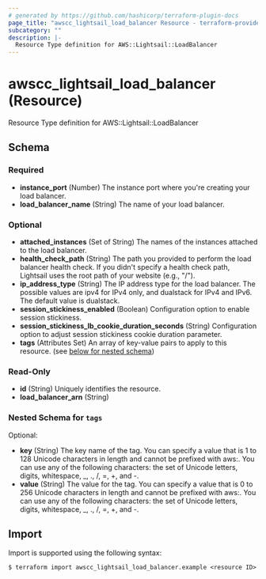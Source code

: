 ```yaml
---
# generated by https://github.com/hashicorp/terraform-plugin-docs
page_title: "awscc_lightsail_load_balancer Resource - terraform-provider-awscc"
subcategory: ""
description: |-
  Resource Type definition for AWS::Lightsail::LoadBalancer
---
```


# awscc_lightsail_load_balancer (Resource)

Resource Type definition for AWS::Lightsail::LoadBalancer



<!-- schema generated by tfplugindocs -->
## Schema

### Required

- **instance_port** (Number) The instance port where you're creating your load balancer.
- **load_balancer_name** (String) The name of your load balancer.

### Optional

- **attached_instances** (Set of String) The names of the instances attached to the load balancer.
- **health_check_path** (String) The path you provided to perform the load balancer health check. If you didn't specify a health check path, Lightsail uses the root path of your website (e.g., "/").
- **ip_address_type** (String) The IP address type for the load balancer. The possible values are ipv4 for IPv4 only, and dualstack for IPv4 and IPv6. The default value is dualstack.
- **session_stickiness_enabled** (Boolean) Configuration option to enable session stickiness.
- **session_stickiness_lb_cookie_duration_seconds** (String) Configuration option to adjust session stickiness cookie duration parameter.
- **tags** (Attributes Set) An array of key-value pairs to apply to this resource. (see [below for nested schema](#nestedatt--tags))

### Read-Only

- **id** (String) Uniquely identifies the resource.
- **load_balancer_arn** (String)

<a id="nestedatt--tags"></a>
### Nested Schema for `tags`

Optional:

- **key** (String) The key name of the tag. You can specify a value that is 1 to 128 Unicode characters in length and cannot be prefixed with aws:. You can use any of the following characters: the set of Unicode letters, digits, whitespace, _, ., /, =, +, and -.
- **value** (String) The value for the tag. You can specify a value that is 0 to 256 Unicode characters in length and cannot be prefixed with aws:. You can use any of the following characters: the set of Unicode letters, digits, whitespace, _, ., /, =, +, and -.

## Import

Import is supported using the following syntax:

```shell
$ terraform import awscc_lightsail_load_balancer.example <resource ID>
```
